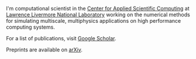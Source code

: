 I'm computational scientist in the [Center for Applied Scientific Computing](https://computing.llnl.gov/casc) at [Lawrence Livermore National Laboratory](https://www.llnl.gov/) working on the numerical methods for simulating multiscale, multiphysics applications on high performance computing systems.

For a list of publications, visit [Google Scholar](https://scholar.google.com/citations?user=EZ6pyMIAAAAJ).

Preprints are available on [arXiv](https://arxiv.org/a/0000-0002-7993-8282.html).

<!--
**gardner48/gardner48** is a ✨ _special_ ✨ repository because its `README.md` (this file) appears on your GitHub profile.

Here are some ideas to get you started:

- 🔭 I’m currently working on ...
- 🌱 I’m currently learning ...
- 👯 I’m looking to collaborate on ...
- 🤔 I’m looking for help with ...
- 💬 Ask me about ...
- 📫 How to reach me: ...
- 😄 Pronouns: ...
- ⚡ Fun fact: ...
-->
